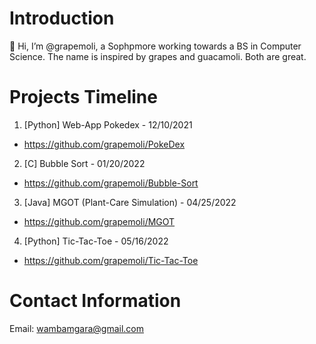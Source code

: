# Introduction
👋 Hi, I’m @grapemoli, a Sophpmore working towards a BS in Computer Science. The name is inspired by grapes and guacamoli. Both are great.

# Projects Timeline
1. [Python] Web-App Pokedex - 12/10/2021
  - https://github.com/grapemoli/PokeDex
2. [C] Bubble Sort - 01/20/2022
  - https://github.com/grapemoli/Bubble-Sort
3. [Java] MGOT (Plant-Care Simulation) - 04/25/2022
  - https://github.com/grapemoli/MGOT
4. [Python] Tic-Tac-Toe - 05/16/2022
  - https://github.com/grapemoli/Tic-Tac-Toe

# Contact Information
Email: wambamgara@gmail.com

